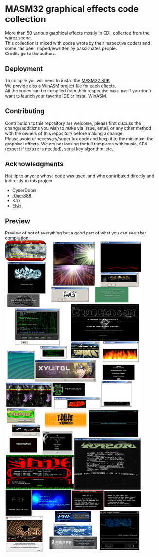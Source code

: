 # MASM32 graphical effects code collection

More than 50 various graphical effects mostly in GDI, collected from the warez scene.<br />
This collection is mixed with codes wrote by their respective coders and some has been ripped/rewritten by passionates people.<br />
Credits go to the authors.<br />

## Deployment

To compile you will need to install the [MASM32 SDK](https://www.masm32.com/)<br />
We provide also a [WinASM](https://www.winasm.org/) project file for each effects.<br />
All the codes can be compiled from their respective ```make.bat``` if you don't want to launch your favorite IDE or install WinASM.

## Contributing

Contribution to this repository are welcome, please first discuss the change/additions you wish to make via issue, email, or any other method with the owners of this repository before making a change.<br />
Please avoid unnecessary/superflux code and keep it to the minimum: the graphical effects. We are not looking for full templates with music, GFX (expect if texture is needed), serial key algorithm, etc...

## Acknowledgments
Hat tip to anyone whose code was used, and who contributed directly and indirectly to this project.
* CyberDoom
* [r0ger888](https://github.com/r0ger888).
* Kao
* [Elvis](https://github.com/ElvisBlue).

## Preview

Preview of not of everything but a good part of what you can see after compilation:
![alt text](preview.png "Compiled codes preview")
